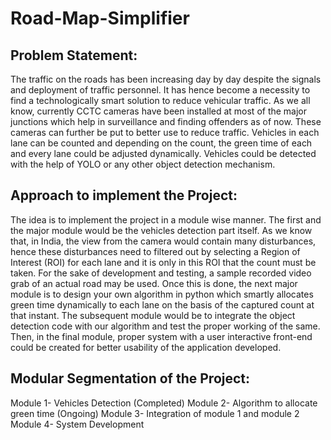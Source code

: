 # Road-Map-Simplifier

## Problem Statement: 
The traffic on the roads has been increasing day by day despite the signals and deployment of traffic personnel. It has hence become a necessity to find a technologically smart solution to reduce vehicular traffic. As we all know, currently CCTC cameras have been installed at most of the major junctions which help in surveillance and finding offenders as of now. These cameras can further be put to better use to reduce traffic. Vehicles in each lane can be counted and depending on the count, the green time of each and every lane could be adjusted dynamically. Vehicles could be detected with the help of YOLO or any other object detection mechanism.

## Approach to implement the Project:
The idea is to implement the project in a module wise manner. The first and the major module would be the vehicles detection part itself. As we know that, in India, the view from the camera would contain many disturbances, hence these disturbances need to filtered out by selecting a Region of Interest (ROI) for each lane and it is only in this ROI that the count must be taken. For the sake of development and testing, a sample recorded video grab of an actual road may be used. 
Once this is done, the next major module is to design your own algorithm in python which smartly allocates green time dynamically to each lane on the basis of the captured count at that instant. The subsequent module would be to integrate the object detection code with our algorithm and test the proper working of the same. Then, in the final module, proper system with a user interactive front-end could be created for better usability of the application developed.

## Modular Segmentation of the Project:
Module 1- Vehicles Detection (Completed)
Module 2- Algorithm to allocate green time (Ongoing)
Module 3- Integration of module 1 and module 2
Module 4- System Development 
